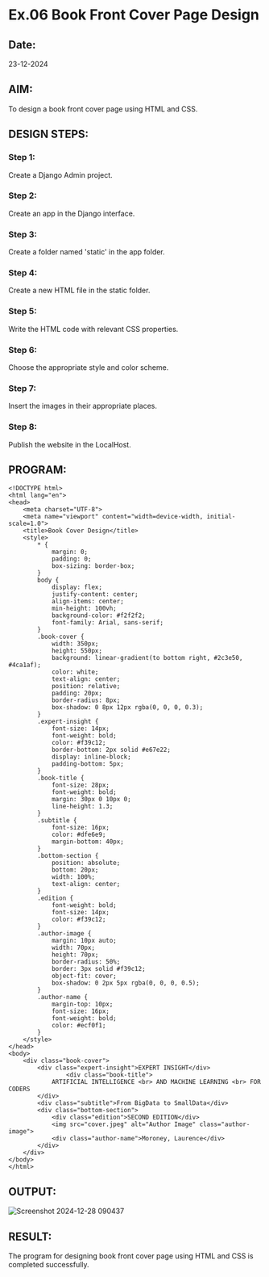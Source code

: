 # Ex.06 Book Front Cover Page Design
## Date:
23-12-2024
## AIM:
To design a book front cover page using HTML and CSS.

## DESIGN STEPS:

### Step 1:
Create a Django Admin project.

### Step 2:
Create an app in the Django interface.

### Step 3:
Create a folder named 'static' in the app folder.

### Step 4:
Create a new HTML file in the static folder.

### Step 5:
Write the HTML code with relevant CSS properties.

### Step 6:
Choose the appropriate style and color scheme.

### Step 7:
Insert the images in their appropriate places.

### Step 8:
Publish the website in the LocalHost.

## PROGRAM:
```
<!DOCTYPE html>
<html lang="en">
<head>
    <meta charset="UTF-8">
    <meta name="viewport" content="width=device-width, initial-scale=1.0">
    <title>Book Cover Design</title>
    <style>
        * {
            margin: 0;
            padding: 0;
            box-sizing: border-box;
        }
        body {
            display: flex;
            justify-content: center;
            align-items: center;
            min-height: 100vh;
            background-color: #f2f2f2;
            font-family: Arial, sans-serif;
        }
        .book-cover {
            width: 350px;
            height: 550px;
            background: linear-gradient(to bottom right, #2c3e50, #4ca1af);
            color: white;
            text-align: center;
            position: relative;
            padding: 20px;
            border-radius: 8px;
            box-shadow: 0 8px 12px rgba(0, 0, 0, 0.3);
        }
        .expert-insight {
            font-size: 14px;
            font-weight: bold;
            color: #f39c12;
            border-bottom: 2px solid #e67e22;
            display: inline-block;
            padding-bottom: 5px;
        }
        .book-title {
            font-size: 28px;
            font-weight: bold;
            margin: 30px 0 10px 0;
            line-height: 1.3;
        }
        .subtitle {
            font-size: 16px;
            color: #dfe6e9;
            margin-bottom: 40px;
        }
        .bottom-section {
            position: absolute;
            bottom: 20px;
            width: 100%;
            text-align: center;
        }
        .edition {
            font-weight: bold;
            font-size: 14px;
            color: #f39c12;
        }
        .author-image {
            margin: 10px auto;
            width: 70px;
            height: 70px;
            border-radius: 50%;
            border: 3px solid #f39c12;
            object-fit: cover;
            box-shadow: 0 2px 5px rgba(0, 0, 0, 0.5);
        }
        .author-name {
            margin-top: 10px;
            font-size: 16px;
            font-weight: bold;
            color: #ecf0f1;
        }
    </style>
</head>
<body>
    <div class="book-cover">
        <div class="expert-insight">EXPERT INSIGHT</div>
                <div class="book-title">
            ARTIFICIAL INTELLIGENCE <br> AND MACHINE LEARNING <br> FOR CODERS
        </div>
        <div class="subtitle">From BigData to SmallData</div>
        <div class="bottom-section">
            <div class="edition">SECOND EDITION</div>
            <img src="cover.jpeg" alt="Author Image" class="author-image">
            <div class="author-name">Moroney, Laurence</div>
        </div>
    </div>
</body>
</html>

```
## OUTPUT:
![Screenshot 2024-12-28 090437](https://github.com/user-attachments/assets/31adbe58-329a-403d-9379-729f0c56ab0f)


## RESULT:
The program for designing book front cover page using HTML and CSS is completed successfully.
